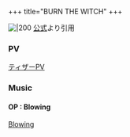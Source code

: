 +++
title="BURN THE WITCH"
+++

![|200](https://burn-the-witch-anime.com/story-zeropointeight/assets/fv/kv_sp.jpg)
[公式](https://www.google.com/url?sa=i&url=https%3A%2F%2Fburn-the-witch-anime.com%2Fstory-zeropointeight%2F&psig=AOvVaw2O2DZeamUO55vPCg2e-jGv&ust=1720686755436000&source=images&cd=vfe&opi=89978449&ved=0CBEQjRxqFwoTCJjvwuuHnIcDFQAAAAAdAAAAABAE)より引用


### PV
[ティザーPV](https://www.youtube.com/watch?v=E25zlxrgqX0)


### Music
#### OP : Blowing
[Blowing](https://www.youtube.com/watch?v=ymktz6J19yQ)

